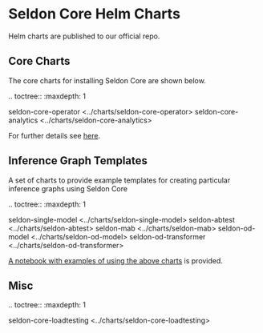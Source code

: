 # Seldon Core Helm Charts

Helm charts are published to our official repo.

## Core Charts

The core charts for installing Seldon Core are shown below.

.. toctree::
   :maxdepth: 1

   seldon-core-operator <../charts/seldon-core-operator>
   seldon-core-analytics <../charts/seldon-core-analytics>

For further details see [here](../workflow/install.md).

## Inference Graph Templates

A set of charts to provide example templates for creating particular inference graphs using Seldon Core

.. toctree::
   :maxdepth: 1

   seldon-single-model <../charts/seldon-single-model>
   seldon-abtest <../charts/seldon-abtest>
   seldon-mab <../charts/seldon-mab>
   seldon-od-model <../charts/seldon-od-model>
   seldon-od-transformer <../charts/seldon-od-transformer>

[A notebook with examples of using the above charts](https://github.com/SeldonIO/seldon-core/tree/master/notebooks/helm_examples.ipynb) is provided.

## Misc

.. toctree::
   :maxdepth: 1

   seldon-core-loadtesting <../charts/seldon-core-loadtesting>

